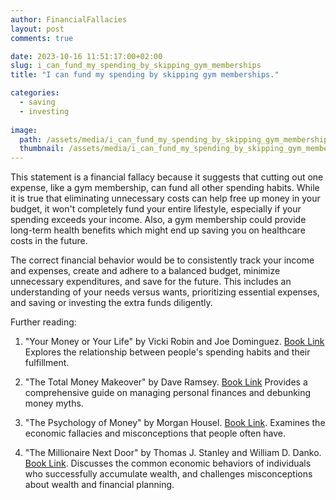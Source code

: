 ```yaml
---
author: FinancialFallacies
layout: post
comments: true

date: 2023-10-16 11:51:17:00+02:00  
slug: i_can_fund_my_spending_by_skipping_gym_memberships
title: "I can fund my spending by skipping gym memberships."

categories:
  - saving
  - investing
  
image:
  path: /assets/media/i_can_fund_my_spending_by_skipping_gym_memberships.jpg
  thumbnail: /assets/media/i_can_fund_my_spending_by_skipping_gym_memberships.jpg
---
```


This statement is a financial fallacy because it suggests that cutting out one expense, like a gym membership, can fund all other spending habits. While it is true that eliminating unnecessary costs can help free up money in your budget, it won't completely fund your entire lifestyle, especially if your spending exceeds your income. Also, a gym membership could provide long-term health benefits which might end up saving you on healthcare costs in the future.

The correct financial behavior would be to consistently track your income and expenses, create and adhere to a balanced budget, minimize unnecessary expenditures, and save for the future. This includes an understanding of your needs versus wants, prioritizing essential expenses, and saving or investing the extra funds diligently.

Further reading:

1. "Your Money or Your Life" by Vicki Robin and Joe Dominguez. [Book Link](https://www.amazon.com/Your-Money-Life-Transforming-Relationship/dp/0143115766/ref=nosim?tag=financialfall-20)
Explores the relationship between people's spending habits and their fulfillment.

2. "The Total Money Makeover" by Dave Ramsey. [Book Link](https://www.amazon.com/Total-Money-Makeover-Classic-Financial/dp/1595555277/ref=nosim?tag=financialfall-20)
Provides a comprehensive guide on managing personal finances and debunking money myths.

3. "The Psychology of Money" by Morgan Housel. [Book Link](https://www.amazon.com/Psychology-Money-Timeless-lessons-happiness/dp/0857197681/ref=nosim?tag=financialfall-20).
Examines the economic fallacies and misconceptions that people often have.

6. "The Millionaire Next Door" by Thomas J. Stanley and William D. Danko. [Book Link](https://www.amazon.com/Millionaire-Next-Door-Surprising-Americas/dp/1589795474/ref=nosim?tag=financialfall-20).
Discusses the common economic behaviors of individuals who successfully accumulate wealth, and challenges misconceptions about wealth and financial planning.

